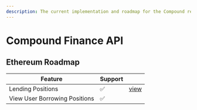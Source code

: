```yaml
---
description: The current implementation and roadmap for the Compound rest API.
---
```


# Compound Finance API

## Ethereum Roadmap <a href="#ethereum-roadmap" id="ethereum-roadmap"></a>

| Feature                       | Support |                                                                                 |
| ----------------------------- | ------- | ------------------------------------------------------------------------------- |
| Lending Positions             | ✅       | [view](https://defitrack.io/account/0x1578a50910f1850c046f66191818401d8be45fb5) |
| View User Borrowing Positions | ✅       |                                                                                 |
